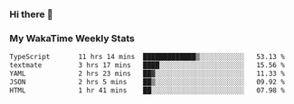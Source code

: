 ### Hi there 👋

<!--
**royschrauwen/royschrauwen** is a ✨ _special_ ✨ repository because its `README.md` (this file) appears on your GitHub profile.

Here are some ideas to get you started:

- 🔭 I’m currently working on ...
- 🌱 I’m currently learning ...
- 👯 I’m looking to collaborate on ...
- 🤔 I’m looking for help with ...
- 💬 Ask me about ...
- 📫 How to reach me: ...
- 😄 Pronouns: ...
- ⚡ Fun fact: ...
-->


### My WakaTime Weekly Stats
<!--START_SECTION:waka-->

```txt
TypeScript       11 hrs 14 mins  █████████████▒░░░░░░░░░░░   53.13 %
textmate         3 hrs 17 mins   ████░░░░░░░░░░░░░░░░░░░░░   15.56 %
YAML             2 hrs 23 mins   ██▓░░░░░░░░░░░░░░░░░░░░░░   11.33 %
JSON             2 hrs 5 mins    ██▒░░░░░░░░░░░░░░░░░░░░░░   09.92 %
HTML             1 hr 41 mins    ██░░░░░░░░░░░░░░░░░░░░░░░   07.98 %
```

<!--END_SECTION:waka-->
